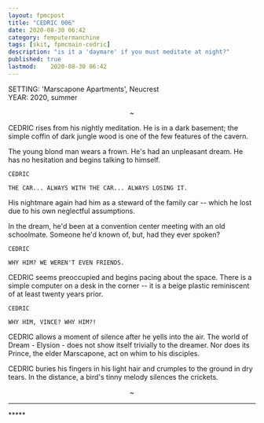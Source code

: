 ```yaml
---
layout: fpmcpost
title: "CEDRIC 006"
date: 2020-08-30 06:42
category: femputermanchine
tags: [skit, fpmcmain-cedric]
description: "is it a 'daymare' if you must meditate at night?"
published: true
lastmod:	2020-08-30 06:42
---
```

[//]: # ( 8/30/20  -added)

SETTING: 'Marscapone Apartments', Neucrest<br/>
YEAR: 2020, summer

<center>~</center>

CEDRIC rises from his nightly meditation. He is in a dark basement; the simple coffin of dark jungle wood is one of the few features of the cavern.

The young blond man wears a frown. He's had an unpleasant dream. He has no hesitation and begins talking to himself.

```
CEDRIC 

THE CAR... ALWAYS WITH THE CAR... ALWAYS LOSING IT.
```

His nightmare again had him as a steward of the family car -- which he lost due to his own neglectful assumptions.

In the dream, he'd been at a convention center meeting with an old schoolmate. Someone he'd known of, but, had they ever spoken?

```
CEDRIC

WHY HIM? WE WEREN'T EVEN FRIENDS.
```

CEDRIC seems preoccupied and begins pacing about the space. There is a simple computer on a desk in the corner -- it is a beige plastic reminiscent of at least twenty years prior. 

```
CEDRIC

WHY HIM, VINCE? WHY HIM?!
``` 

CEDRIC allows a moment of silence after he yells into the air. The world of Dream - Elysion - does not show itself trivially to the dreamer. Nor does its Prince, the elder Marscapone, act on whim to his disciples.

CEDRIC buries his fingers in his light hair and crumples to the ground in dry tears. In the distance, a bird's tinny melody silences the crickets.

<center>~</center>

*****
<div class="fpmc-nav">

<!--<span class="fpmc-nav-prev"><a href="{{ 'goth-i' | prepend: site.baseurl }}">PREVIOUS</a></span> -->

<!--<span class="fpmc-nav-next"><a href="{{ 'aegwain-ix' | prepend: site.baseurl }}">NEXT</a></span> --> 



</div>
*****
